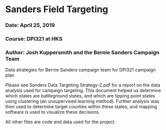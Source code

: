 # Sanders Field Targeting
### Date: April 25, 2019
### Course: DPI321 at HKS
### Author: Josh Kuppersmith and the Bernie Sanders Campaign Team

Data strategies for Bernie Sanders campaign team for DPI321 campaign plan

Please see Sanders Data Targeting Strategy-2.pdf for a report on the data analysis used for campaign targeting. This document helped us determine which states are battleground states, and which are tipping point states using clustering (an unsupervised learning method). Further analysis was then used to determine target counties within these states, and mapping software is used to visualize these decisions. 

All other files are code and data used for the project. 
